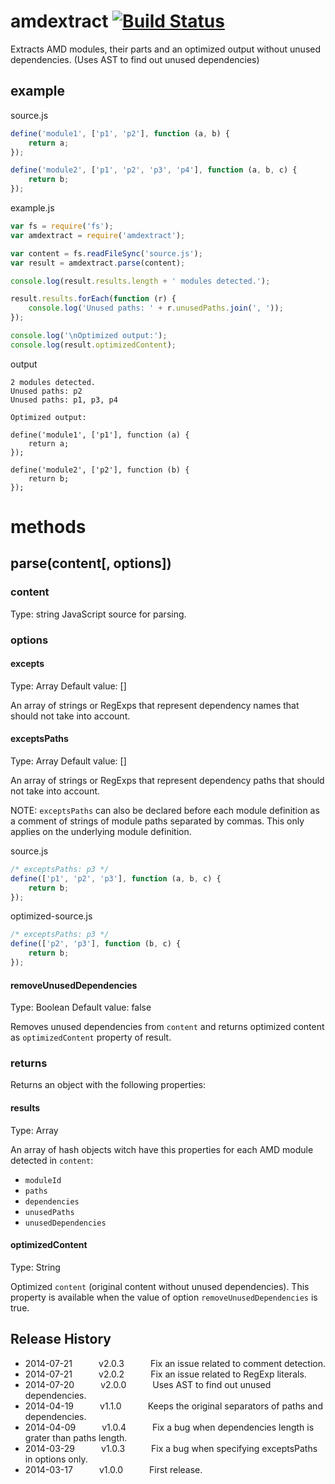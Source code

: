 # amdextract [![Build Status](https://travis-ci.org/mehdishojaei/amdextract.png)](https://travis-ci.org/mehdishojaei/amdextract)

Extracts AMD modules, their parts and an optimized output without unused dependencies.
(Uses AST to find out unused dependencies)

## example

source.js
```js
define('module1', ['p1', 'p2'], function (a, b) {
	return a;
});

define('module2', ['p1', 'p2', 'p3', 'p4'], function (a, b, c) {
	return b;
});
```

example.js
```js
var fs = require('fs');
var amdextract = require('amdextract');

var content = fs.readFileSync('source.js');
var result = amdextract.parse(content);

console.log(result.results.length + ' modules detected.');

result.results.forEach(function (r) {
	console.log('Unused paths: ' + r.unusedPaths.join(', '));
});

console.log('\nOptimized output:');
console.log(result.optimizedContent);
```

output
```
2 modules detected.
Unused paths: p2
Unused paths: p1, p3, p4

Optimized output:

define('module1', ['p1'], function (a) {
	return a;
});

define('module2', ['p2'], function (b) {
	return b;
});
```

# methods

## parse(content[, options])

### content
Type: string
JavaScript source for parsing.

### options

#### excepts
Type: Array
Default value: []

An array of strings or RegExps that represent dependency names that should not take into account.

#### exceptsPaths
Type: Array
Default value: []

An array of strings or RegExps that represent dependency paths that should not take into account.

NOTE: `exceptsPaths` can also be declared before each module definition as a comment of strings of module paths separated by commas. This only applies on the underlying module definition.

source.js
```js
/* exceptsPaths: p3 */
define(['p1', 'p2', 'p3'], function (a, b, c) {
	return b;
});
```

optimized-source.js
```js
/* exceptsPaths: p3 */
define(['p2', 'p3'], function (b, c) {
	return b;
});
```
#### removeUnusedDependencies
Type: Boolean
Default value: false

Removes unused dependencies from `content` and returns optimized content as `optimizedContent` property of result.

### returns

Returns an object with the following properties:

#### results
Type: Array

An array of hash objects witch have this properties for each AMD module detected in `content`:

- `moduleId`
- `paths`
- `dependencies`
- `unusedPaths`
- `unusedDependencies`

#### optimizedContent
Type: String

Optimized `content` (original content without unused dependencies).
This property is available when the value of option `removeUnusedDependencies` is true.

## Release History
 * 2014-07-21   v2.0.3   Fix an issue related to comment detection.
 * 2014-07-21   v2.0.2   Fix an issue related to RegExp literals.
 * 2014-07-20   v2.0.0   Uses AST to find out unused dependencies.
 * 2014-04-19   v1.1.0   Keeps the original separators of paths and dependencies.
 * 2014-04-09   v1.0.4   Fix a bug when dependencies length is grater than paths length.
 * 2014-03-29   v1.0.3   Fix a bug when specifying exceptsPaths in options only.
 * 2014-03-17   v1.0.0   First release.
